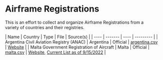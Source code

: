 # Airframe Registrations

This is an effort to collect and organize Airframe Registrations from a variety of countries and their registries.

| Name | Country | Type | File | Source(s) |
| ---- | ------- | ---- | --------- |
| Argentina Civil Aviation Registry (ANAC) | Argentina | Official | [argentina.csv](argentina.csv) | [Website](https://cad.anac.gob.ar/ConsultaPSA/ConsultasPublicas/AfectacionAeronaves) |
| Malta Government Registration of Aircraft | Malta | Official | [malta.csv](malta.csv) | [Website](https://www.transport.gov.mt/Aviation/Aircraft-Flight-Standards/Registration-of-Aircraft-2663), [Current List as of 9/15/2022](https://www.transport.gov.mt/Query-Registration-15-Sep-2022.pdf-f8015) |
